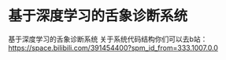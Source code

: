 # 基于深度学习的舌象诊断系统 
基于深度学习的舌象诊断系统
关于系统代码结构你们可以去b站：https://space.bilibili.com/391454400?spm_id_from=333.1007.0.0

